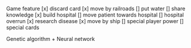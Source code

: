 Game feature
[x] discard card
[x] move by railroads
[] put water
[] share knowledge
[x] build hospital
[] move patient towards hospital
[] hospital overrun
[x] research disease
[x] move by ship
[] special player power
[] special cards


Genetic algorithm + Neural network